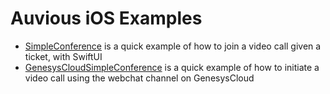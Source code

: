 # Auvious iOS Examples

- [SimpleConference](SimpleConference) is a quick example of how to join a video call given a ticket, with SwiftUI
- [GenesysCloudSimpleConference](GenesysCloudSimpleConference) is a quick example of how to initiate a video call using the webchat channel on GenesysCloud
